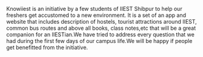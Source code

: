 Knowiiest is an initiative by a few students of IIEST Shibpur to help our freshers get accustomed to a new environment. It is a set of an app and website that includes description of hostels, tourist attractions around IIEST, common bus routes and above all books, class notes,etc that will be a great companion for an IIESTian.We have tried to address every question that we had during the first few days of our campus life.We will be happy if people get benefitted from the initiative.


